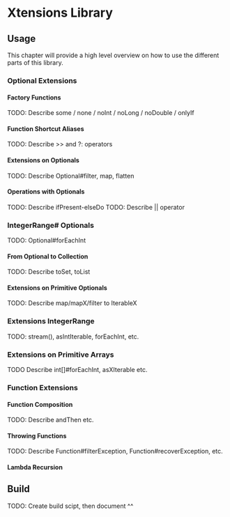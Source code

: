 # Xtensions Library

## Usage

This chapter will provide a high level overview on how to use the different parts of this library.

### Optional Extensions

#### Factory Functions
TODO: Describe some / none / noInt / noLong / noDouble / onlyIf

#### Function Shortcut Aliases
TODO: Describe >> and ?: operators

#### Extensions on Optionals
TODO: Describe <Primitive>Optional#filter, map<Primitive>, flatten

#### Operations with Optionals
TODO: Describe ifPresent-elseDo
TODO: Describe || operator

### IntegerRange# Optionals
TODO: Optional<IntegerRange>#forEachInt

#### From Optional to Collection
TODO: Describe toSet, toList

#### Extensions on Primitive Optionals
TODO: Describe map/mapX/filter to IterableX

### Extensions IntegerRange
TODO: stream(), asIntIterable, forEachInt, etc.

### Extensions on Primitive Arrays
TODO Describe int[]#forEachInt, asXIterable etc.

### Function Extensions

#### Function Composition
TODO: Describe andThen etc.

#### Throwing Functions
TODO: Describe Function#filterException, Function#recoverException, etc.

#### Lambda Recursion

## Build
TODO: Create build scipt, then document ^^

